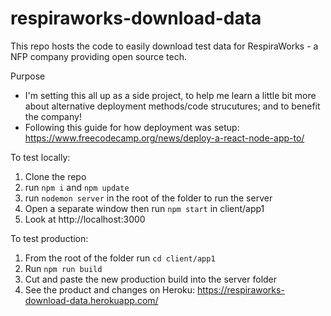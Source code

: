 # respiraworks-download-data
This repo hosts the code to easily download test data for RespiraWorks - a NFP company providing open source tech.

Purpose
- I'm setting this all up as a side project, to help me learn a little bit more about alternative deployment methods/code strucutures; and to benefit the company!
- Following this guide for how deployment was setup: https://www.freecodecamp.org/news/deploy-a-react-node-app-to/

To test locally:
1. Clone the repo
2. run ```npm i``` and ```npm update```
3. run ```nodemon server``` in the root of the folder to run the server
4. Open a separate window then run ```npm start``` in client/app1
5. Look at  http://localhost:3000

To test production:
1. From the root of the folder run ```cd client/app1```
2. Run ```npm run build```
3. Cut and paste the new production build into the server folder
4. See the product and changes on Heroku: https://respiraworks-download-data.herokuapp.com/
